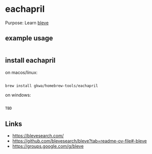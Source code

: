 # eachapril

Purpose:
Learn [bleve](https://github.com/blevesearch/bleve?tab=readme-ov-file#-bleve)

## example usage

```bash


```

## install eachapril


on macos/linux:
```bash

brew install gkwa/homebrew-tools/eachapril

```


on windows:

```powershell

TBD

```


## Links
- https://blevesearch.com/
- https://github.com/blevesearch/bleve?tab=readme-ov-file#-bleve
- https://groups.google.com/g/bleve
